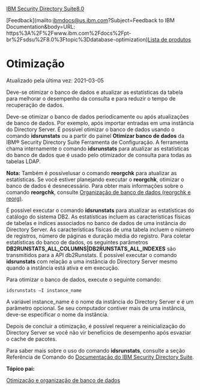 [IBM Security Directory Suite](https://www.ibm.com/docs/pt-br/sdsu)[8.0](https://www.ibm.com/docs/pt-br/sdsu/8.0)

[Feedback](mailto:ibmdocs@us.ibm.com?Subject=Feedback to IBM Documentation&body=URL: https%3A%2F%2Fwww.ibm.com%2Fdocs%2Fpt-br%2Fsdsu%2F8.0%3Ftopic%3Ddatabase-optimization)[Lista de produtos](https://www.ibm.com/docs/pt-br/products)

# Otimização

Atualizado pela última vez: 2021-03-05

Deve-se otimizar o banco de dados e atualizar as estatísticas da tabela para melhorar o desempenho da consulta e para reduzir o tempo de recuperação de dados.

Deve-se otimizar o banco de dados periodicamente ou após atualizações de banco de dados. Por exemplo, após importar entradas em uma instância do Directory Server. É possível otimizar o banco de dados usando o comando **idsrunstats** ou a partir do painel **Otimizar banco de dados** da IBM® Security Directory Suite Ferramenta de Configuração. A ferramenta chama internamente o comando **idsrunstats** para atualizar as estatísticas do banco de dados que é usado pelo otimizador de consulta para todas as tabelas LDAP.



**Nota:** Também é possívelusar o comando **reorgchk** para atualizar as estatísticas. Se você estiver planejando executar o **reorgchk**, otimizar o banco de dados é desnecessário. Para obter mais informações sobre o comando **reorgchk**, consulte [Organização de banco de dados (reorgchk e reorg)](https://www.ibm.com/docs/pt-br/SS3Q78_8.0.0/com.ibm.IBMDS.doc_8.0.0/c_tg_db2_organize.html#c_tg_db2_organize).

É possível executar o comando **idsrunstats** para atualizar as estatísticas do catálogo do sistema DB2. As estatísticas incluem as características físicas de tabelas e índices associados no banco de dados de uma instância do Directory Server. As características físicas de uma tabela incluem o número de registros, número de páginas e duração média do registro. Para coletar estatísticas do banco de dados, os seguintes parâmetros **DB2RUNSTATS_ALL_COLUMNS|DB2RUNSTATS_ALL_INDEXES** são transmitidos para a API db2Runstats. É possível executar o comando **idsrunstats** com relação a uma instância do Directory Server mesmo quando a instância está ativa e em execução.

Para otimizar o banco de dados, execute o seguinte comando:

```plaintext-ibm
idsrunstats –I instance_name 
```



A variável instance_name é o nome da instância do Directory Server e é um parâmetro opcional. Se seu computador contiver mais de uma instância, deve-se especificar o nome da instância.

Depois de concluir a otimização, é possível requerer a reinicialização do Directory Server se você não vir benefícios de desempenho após esvaziar o cache de pacotes.

Para saber mais sobre o uso do comando **idsrunstats**, consulte a seção Referência de Comando do [Documentação do IBM Security Directory Suite](http://www.ibm.com/support/knowledgecenter/SS3Q78/welcome).

**Tópico pai:**

[Otimização e organização de banco de dados](https://www.ibm.com/docs/pt-br/SS3Q78_8.0.0/com.ibm.IBMDS.doc_8.0.0/c_tg_db2_optimize_organize.html)